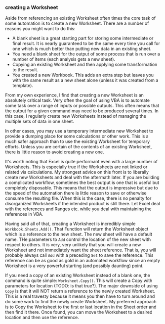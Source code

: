 ### creating a Worksheet

Aside from referencing an existing Worksheet often times the core task of some automation is to create a new Worksheet. There are a number of reasons you might want to do this:

- A blank sheet is a great starting part for storing some intermediate or final result. It is nearly guaranteed to be the same every time you call for one which is much better than putting new data in an existing sheet.
- You need a blank sheet for the output of some process that is run over a number of items (each analysis gets a new sheet).
- Copying an existing Worksheet and then applying some transformation to the result.
- You created a new Workbook. This adds an extra step but leaves you with the same result as a new sheet alone (unless it was created from a template).

From my own experience, I find that creating a new Worksheet is an absolutely critical task. Very often the goal of using VBA is to automate some task over a range of inputs or possible outputs. This often means that the output for a given command may need to be produced several times. In this case, I regularly create new Worksheets instead of managing the multiple sets of data in one sheet.

In other cases, you may use a temporary intermediate new Worksheet to provide a dumping place for some calculations or other work. This is a much safer approach than to use the existing Worksheet for temporary efforts. Unless you are certain of the contents of an existing Worksheet, there is little reason to avoid creating a new one.

It's worth noting that Excel is quite performant even with a large number of Worksheets. This is especially true if the Worksheets are not linked or related via calculations. My strongest advice on this front is to liberally create new Worksheets and deal with the aftermath later. If you are building a complicated workflow, sometimes the best output is one that is useful but completely disposable. This means that the output is impressive but due to the speed of the automation there is little reason to save or otherwise consume the resulting file. When this is the case, there is no penalty for disorganized Worksheets if the intended product is still there. Let Excel deal with the references and Ranges etc. while you deal with maintaining the references in VBA.

Having said all of that, creating a Worksheet is incredibly simple `Workbook.Sheets.Add()`. That Function will return the Worksheet object which is a reference to the new sheet. The new sheet will have a default name. THe parameters to `Add` control the location of the new sheet with respect to others. It is very, very unlikely that you will create a new Worksheet and not immediately want the sheet reference. That is, you will probably always call `Add` with a preceding `Set` to save the reference. This reference can be as good as gold in an automated workflow since an empty Worksheet is a very powerful starting (and possibly daunting) point.

If you need a copy of an existing Worksheet instead of a blank one, the command is quite simple: `Worksheet.Copy()`. This will create a Copy with parameters for location (TODO: is that true?). The major downside of using `Copy` is that it will NOT return a reference to the newly created Worksheet. This is a real travesty because it means you then have to turn around and do some work to find the newly create Worksheet. My preferred approach is to Copy the Worksheet to the first or last location in the Sheet order and then find it there. Once found, you can move the Worksheet to a desired location and then use the reference.
